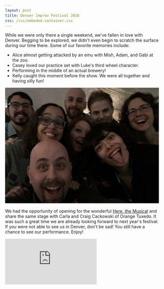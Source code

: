 ```yaml
---
layout: post
title: Denver Improv Festival 2016
css: /css/embeded-container.css
---
```

While we were only there a single weekend, we've fallen in love with Denver.
Begging to be explored, we didn't even begin to scratch the surface during our time there.
Some of our favorite memories include:

* Alice almost getting attacked by an emu with Mish, Adam, and Gabi at the zoo.
* Casey loved our practice set with Luke's third wheel character.
* Performing in the middle of an actual brewery!
* Kelly caught this moment before the show. We were all together and having silly fun!

![Colins Backstage at Backstage Before the Show](/img/dif-2016/preshow-dif-2016.jpg "DIF 2016 Performers Tent")

We had the opportunity of opening for the wonderful [Here, the Musical](http://taraandrance.com/) and share the same stage with Carla and Craig Cackowski of Orange Tuxedo.
It was such a great time we are already looking forward to next year's festival.
If you were not able to see us in Denver, don't be sad!
You still have a chance to see our performance.
Enjoy!

<div class='embed-container embed-bottom-of-post'><iframe src='https://www.youtube.com/embed/3vM5nGvb43w' frameborder='0' allowfullscreen></iframe></div>
